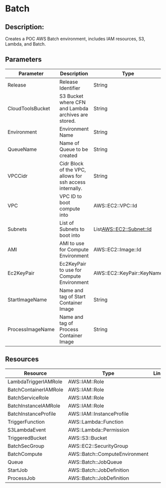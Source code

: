 #  Batch
## Description:  
 Creates a POC AWS Batch environment, includes IAM resources, S3, Lambda, and Batch.
## Parameters
Parameter|Description|Type|DefaultValue
----|----|----|----
Release|Release Identifier|String|*no default*
CloudToolsBucket|S3 Bucket where CFN and Lambda archives are stored.|String
Environment|Environment Name|String|*no default*
QueueName|Name of Queue to be created|String|*no default*
VPCCidr|Cidr Block of the VPC, allows for ssh access internally.|String|*no default*
VPC|VPC ID to boot compute into|AWS::EC2::VPC::Id
Subnets|List of Subnets to boot into|List<AWS::EC2::Subnet::Id>
AMI|AMI to use for Compute Environment|AWS::EC2::Image::Id|*no default*
Ec2KeyPair|Ec2KeyPair to use for Compute Environment|AWS::EC2::KeyPair::KeyName
StartImageName|Name and tag of Start Container Image|String|*no default*
ProcessImageName|Name and tag of Process Container Image|String|*no default*


## Resources
Resource|Type|Link
----|----|----
LambdaTriggerIAMRole|AWS::IAM::Role
BatchContainerIAMRole|AWS::IAM::Role
BatchServiceRole|AWS::IAM::Role
BatchInstanceIAMRole|AWS::IAM::Role
BatchInstanceProfile|AWS::IAM::InstanceProfile
TriggerFunction|AWS::Lambda::Function
S3LambdaEvent|AWS::Lambda::Permission
TriggeredBucket|AWS::S3::Bucket
BatchSecGroup|AWS::EC2::SecurityGroup
BatchCompute|AWS::Batch::ComputeEnvironment
Queue|AWS::Batch::JobQueue
StartJob|AWS::Batch::JobDefinition
ProcessJob|AWS::Batch::JobDefinition

